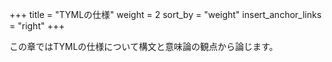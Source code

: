 +++
title = "TYMLの仕様"
weight = 2
sort_by = "weight"
insert_anchor_links = "right"
+++

この章ではTYMLの仕様について構文と意味論の観点から論じます。